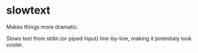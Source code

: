 slowtext
========

Makes things more dramatic.

Slows text from stdin (or piped input) line-by-line, making it potentialy look cooler.
